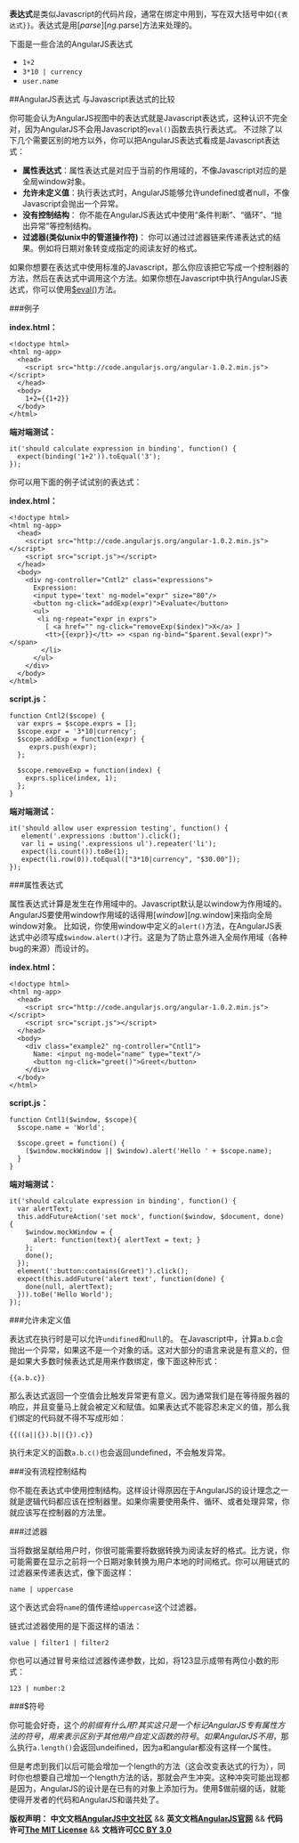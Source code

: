 **表达式**是类似Javascript的代码片段，通常在绑定中用到，写在双大括号中如`{{表达式}}`。表达式是用[$parse][ng.$parse]方法来处理的。

下面是一些合法的AngularJS表达式

 * `1+2`
 * `3*10 | currency`
 * `user.name`

##AngularJS表达式 与Javascript表达式的比较

你可能会认为AngularJS视图中的表达式就是Javascript表达式，这种认识不完全对，因为AngularJS不会用Javascript的`eval()`函数去执行表达式。 不过除了以下几个需要区别的地方以外，你可以把AngularJS表达式看成是Javascript表达式： <!--more-->

* **属性表达式**：属性表达式是对应于当前的作用域的，不像Javascript对应的是全局window对象。
* **允许未定义值**：执行表达式时，AngularJS能够允许undefined或者null，不像Javascript会抛出一个异常。
* **没有控制结构**： 你不能在AngularJS表达式中使用“条件判断”、“循环”、“抛出异常”等控制结构。
* **过滤器(类似unix中的管道操作符)**： 你可以通过过滤器链来传递表达式的结果。例如将日期对象转变成指定的阅读友好的格式。

如果你想要在表达式中使用标准的Javascript，那么你应该把它写成一个控制器的方法，然后在表达式中调用这个方法。如果你想在Javascript中执行AngularJS表达式，你可以使用[$eval()][]方法。

###例子

**index.html：**

	<!doctype html>
	<html ng-app>
	  <head>
	    <script src="http://code.angularjs.org/angular-1.0.2.min.js"></script>
	  </head>
	  <body>
	    1+2={{1+2}}
	  </body>
	</html>

**端对端测试：**

	it('should calculate expression in binding', function() {
	  expect(binding('1+2')).toEqual('3');
	});

你可以用下面的例子试试别的表达式：

**index.html：**

	<!doctype html>
	<html ng-app>
	  <head>
	    <script src="http://code.angularjs.org/angular-1.0.2.min.js"></script>
	    <script src="script.js"></script>
	  </head>
	  <body>
	    <div ng-controller="Cntl2" class="expressions">
	      Expression:
	      <input type='text' ng-model="expr" size="80"/>
	      <button ng-click="addExp(expr)">Evaluate</button>
	      <ul>
	       <li ng-repeat="expr in exprs">
	         [ <a href="" ng-click="removeExp($index)">X</a> ]
	         <tt>{{expr}}</tt> => <span ng-bind="$parent.$eval(expr)"></span>
	        </li>
	      </ul>
	    </div>
	  </body>
	</html>

**script.js：**

	function Cntl2($scope) {
	  var exprs = $scope.exprs = [];
	  $scope.expr = '3*10|currency';
	  $scope.addExp = function(expr) {
	     exprs.push(expr);
	  };
	 
	  $scope.removeExp = function(index) {
	    exprs.splice(index, 1);
	  };
	}

**端对端测试：**

	it('should allow user expression testing', function() {
	   element('.expressions :button').click();
	   var li = using('.expressions ul').repeater('li');
	   expect(li.count()).toBe(1);
	   expect(li.row(0)).toEqual(["3*10|currency", "$30.00"]);
	});


###属性表达式

属性表达式计算是发生在作用域中的。Javascript默认是以window为作用域的。AngularJS要使用window作用域的话得用[$window][ng.$window]来指向全局window对象。 比如说，你使用window中定义的`alert()`方法，在AngularJS表达式中必须写成`$window.alert()`才行。这是为了防止意外进入全局作用域（各种bug的来源）而设计的。

**index.html：**

	<!doctype html>
	<html ng-app>
	  <head>
	    <script src="http://code.angularjs.org/angular-1.0.2.min.js"></script>
	    <script src="script.js"></script>
	  </head>
	  <body>
	    <div class="example2" ng-controller="Cntl1">
	      Name: <input ng-model="name" type="text"/>
	      <button ng-click="greet()">Greet</button>
	    </div>
	  </body>
	</html>

**script.js：**

	function Cntl1($window, $scope){
	  $scope.name = 'World';
	 
	  $scope.greet = function() {
	    ($window.mockWindow || $window).alert('Hello ' + $scope.name);
	  }
	}


**端对端测试：**

	it('should calculate expression in binding', function() {
	  var alertText;
	  this.addFutureAction('set mock', function($window, $document, done) {
	    $window.mockWindow = {
	      alert: function(text){ alertText = text; }
	    };
	    done();
	  });
	  element(':button:contains(Greet)').click();
	  expect(this.addFuture('alert text', function(done) {
	    done(null, alertText);
	  })).toBe('Hello World');
	});


###允许未定义值

表达式在执行时是可以允许`undifined`和`null`的。 在Javascript中，计算a.b.c会抛出一个异常，如果这不是一个对象的话。这对大部分的语言来说是有意义的，但是如果大多数时候表达式是用来作数绑定，像下面这种形式：

    {{a.b.c}}

那么表达式返回一个空值会比触发异常更有意义。因为通常我们是在等待服务器的响应，并且变量马上就会被定义和赋值。如果表达式不能容忍未定义的值，那么我们绑定的代码就不得不写成形如：

    {{((a||{}).b||{}).c}}

执行未定义的函数`a.b.c()`也会返回undefined，不会触发异常。

###没有流程控制结构

你不能在表达式中使用控制结构。这样设计得原因在于AngularJS的设计理念之一就是逻辑代码都应该在控制器里。如果你需要使用条件、循环、或者处理异常，你就应该写在控制器的方法里。

###过滤器

当将数据呈献给用户时，你很可能需要将数据转换为阅读友好的格式。比方说，你可能需要在显示之前将一个日期对象转换为用户本地的时间格式。你可以用链式的过滤器来传递表达式，像下面这样：

	name | uppercase

这个表达式会将`name`的值传递给`uppercase`这个过滤器。

链式过滤器使用的是下面这样的语法：

	value | filter1 | filter2

你也可以通过冒号来给过滤器传递参数，比如，将123显示成带有两位小数的形式：

	123 | number:2

###$符号

你可能会好奇，这个$的前缀有什么用?其实这只是一个标记AngularJS专有属性方法的符号，用来表示区别于其他用户自定义函数的符号。如果AngularJS不用$，那么执行`a.length()`会返回undeifined，因为a和angular都没有这样一个属性。

但是考虑到我们以后可能会增加一个length的方法（这会改变表达式的行为），同时你也想要自己增加一个length方法的话，那就会产生冲突。这种冲突可能出现都是因为，AngularJS的设计是在已有的对象上添加行为。使用$做前缀的话，就能使得开发者的代码和AngularJS和谐共处了。

<span class="doc-copyright">**版权声明：** **中文文档[AngularJS中文社区][]** && **英文文档[AngularJS官网][]** && **代码许可[The MIT License][]** && **文档许可[CC BY 3.0][]**</span>

 [AngularJS中文社区]: http://angularjs.cn/
 [AngularJS官网]: http://angularjs.org/
 [The MIT License]: http://baike.baidu.com/view/3159946.htm
 [CC BY 3.0]: http://creativecommons.org/licenses/by/3.0/deed.zh

 [ng.$parse]: http://code.angularjs.org/1.1.0/docs/api/ng.$parse
 [$eval()]: http://code.angularjs.org/1.1.0/docs/api/ng.$rootScope.Scope#$eval
 [ng.$window]: http://code.angularjs.org/1.1.0/docs/api/ng.$window

